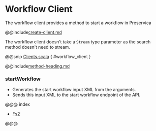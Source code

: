 # Workflow Client

The workflow client provides a method to start a workflow in Preservica

@@include[create-client.md](../../.includes/client/create-client.md)

The workflow client doesn't take a `Stream` type parameter as the search method doesn't need to stream. 

@@snip [Clients.scala](../../../scala/examples/Clients.scala) { #workflow_client }

@@include[method-heading.md](../../.includes/client/method-heading.md)

### startWorkflow
* Generates the start workflow input XML from the arguments.
* Sends this input XML to the start workflow endpoint of the API.

@@@ index

* [Fs2](fs2.md)

@@@

